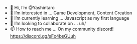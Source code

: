 - 👋 Hi, I’m @Yashintaro
- 👀 I’m interested in ... Game Development, Content Creation
- 🌱 I’m currently learning ... Javascript as my first language
- 💞️ I’m looking to collaborate on ... uh/
- 📫 How to reach me ... On my community discord! https://discord.gg/sFx4bsGUuh
